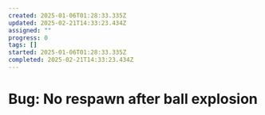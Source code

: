 ```yaml
---
created: 2025-01-06T01:28:33.335Z
updated: 2025-02-21T14:33:23.434Z
assigned: ""
progress: 0
tags: []
started: 2025-01-06T01:28:33.335Z
completed: 2025-02-21T14:33:23.434Z
---
```


# Bug: No respawn after ball explosion
